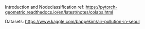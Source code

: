 Introduction and Nodeclassification ref:
https://pytorch-geometric.readthedocs.io/en/latest/notes/colabs.html

Datasets:
https://www.kaggle.com/bappekim/air-pollution-in-seoul
